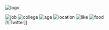 ![logo](https://user-images.githubusercontent.com/7425329/198879546-50d62182-7278-4c9e-974f-c9f8fcb9359a.png)  

![job](https://img.shields.io/badge/%E4%BB%95%E4%BA%8B-%20%E5%A4%A7%E5%AD%A6%E7%94%9F-green) ![college](https://img.shields.io/badge/%E6%96%87%E5%AD%A6%E9%83%A8-%20%E5%9B%BD%E6%96%87%E5%AD%A6%E7%A7%91-blue) ![age](https://img.shields.io/badge/%E5%B9%B4%E9%BD%A2-%2022%E6%AD%B3-red) ![location](https://img.shields.io/badge/%E4%BD%8F%E6%89%80-%E8%8C%A8%E5%9F%8E-yellow) ![like](https://img.shields.io/badge/%E8%B6%A3%E5%91%B3-%E8%AA%AD%E6%9B%B8%E3%81%A8%E3%82%B9%E3%82%AD%E3%83%BC-lightgrey) ![food](https://img.shields.io/badge/%E5%A5%BD%E3%81%8D%E3%81%AA%E9%A3%9F%E3%81%B9%E7%89%A9-%E8%B5%A4%E7%A6%8F-orange)  
[![Twitter]]
